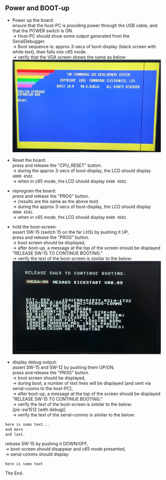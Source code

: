 ## Power and BOOT-up

* Power up the board:  
ensure that the host-PC is providing power through the USB cable, and that the POWER switch is ON.  
-> Host-PC should show some output generated from the SerialDebugger.  
-> Boot sequence is: approx 3-secs of boot-display (black screen with white text), then falls into c65 mode.  
-> verify that the VGA screen shows the same as below:  
![alt tag](https://raw.githubusercontent.com/Ben-401/mega65pics/master/c65mode.jpg)  

* Reset the board:  
press and release the "CPU_RESET" button.  
-> during the approx 3-secs of boot-display, the LCD should display ``4800 4502``.  
-> when in c65 mode, the LCD should display ``0400 4502``.  

* reprogram the board:  
press and release the "PROG" button.  
-> (results are the same as the above test)  
-> during the approx 3-secs of boot-display, the LCD should display ``4800 4502``.  
-> when in c65 mode, the LCD should display ``0400 4502``.  

* hold the boot-screen:  
assert SW-15 (switch 15 on the far LHS) by pushing it UP,  
press and release the "PROG" button.  
-> boot screen should be displayed,  
-> after boot-up, a message at the top of the screen should be displayed "RELEASE SW-15 TO CONTINUE BOOTING."  
-> verify the text of the boot-screen is similar to the below:  
![alt tag](https://raw.githubusercontent.com/Ben-401/mega65pics/master/bootscreen.jpg)  

* display debug output:  
assert SW-15 and SW-12 by pushing them UP/ON,  
press and release the "PROG" button.  
-> boot screen should be displayed,  
-> during boot, a number of text lines will be displayed (and sent via serial-cooms to the host-PC),  
-> after boot-up, a message at the top of the screen should be displayed "RELEASE SW-15 TO CONTINUE BOOTING."  
-> verify the text of the boot-screen is similar to the below:  
[pic-sw1512 (with debug)]  
-> verify the text of the serial-comms is similar to the below:  
```
here is some text...  
and more  
and last.
```  
release SW-15 by pushing it DOWN/OFF,  
-> boot-screen should disappear and c65 mode presented,  
-> serial comms should display:  
```
here is some text  
```  


The End.
